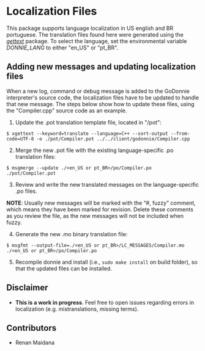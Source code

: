 # Localization Files

This package supports language localization in US english and BR portuguese.
The translation files found here were generated using the [_gettext_](http://www.gnu.org/software/gettext/) package.
To select the language, set the environmental variable _DONNIE_LANG_ to either "en_US" or "pt_BR".

## Adding new messages and updating localization files

When a new log, command or debug message is added to the GoDonnie interpreter's source code, the localization files have to be updated to handle that new message. The steps below show how to update these files, using the "Compiler.cpp" source code as an example.

1. Update the .pot translation template file, located in "/pot":
```
$ xgettext --keyword=translate --language=C++ --sort-output --from-code=UTF-8 -o ./pot/Compiler.pot ../../client/godonnie/Compiler.cpp
```

2. Merge the new .pot file with the existing language-specific .po translation files:
```
$ msgmerge --update ./<en_US or pt_BR>/po/Compiler.po ./pot/Compiler.pot
```

3. Review and write the new translated messages on the language-specific .po files.

**NOTE**: Usually new messages will be marked with the “#, fuzzy” comment, which means they have been marked for revision. Delete these comments as you review the file, as the new messages will not be included when fuzzy.

4. Generate the new .mo binary translation file:
```
$ msgfmt --output-file=./<en_US or pt_BR>/LC_MESSAGES/Compiler.mo ./<en_US or pt_BR>/po/Compiler.po
```

5. Recompile donnie and install (i.e., ```sudo make install``` on build folder), so that the updated files can be installed.

## Disclaimer

- **This is a work in progress**. Feel free to open issues regarding errors in localization (e.g. mistranslations, missing terms).

## Contributors

- Renan Maidana
